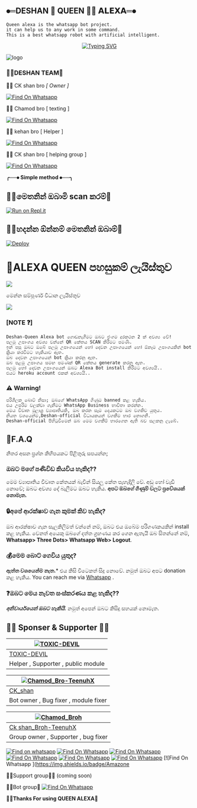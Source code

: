 ##  ⦁═DESHAN 👸 QUEEN 🧜‍♀️ 𝗔𝗟𝗘𝗫𝗔═⦁


    Queen alexa is the whatsapp bot project.
    it can help us to any work in some command.
    This is a best whatsapp robot with artificial intelligent.


<p align="center">
    <a href="https://github.com/sasmithasevidu/Queen-alexa-deshan-official-">
        <img
            src="https://readme-typing-svg.herokuapp.com?size=33&width=1000&lines=Welcome+To+Queen+alexa...+Thank+You+For+Visiting+us...."
            alt="Typing SVG"
        />
    </a>
</p>


![logo](https://telegra.ph/file/d1eb8fabf9e772e419f1c.jpg)




### 🧚‍♀️DESHAN TEAM💫



👨‍💻  CK shan bro *[ Owner ]*

[![Find On Whatsapp ](https://img.shields.io/badge/➤Findon-whatsapp-red.svg)](https://Wa.me/+94786825798)


👨‍💻  Chamod bro [ texting ]

[![Find On Whatsapp ](https://img.shields.io/badge/➤Findon-Whatsapp-blue.svg)](https://Wa.me/+94768446178)

👨‍💻  kehan bro  [ Helper ]

[![Find On Whatsapp ](https://img.shields.io/badge/➤Findon-whatsapp-blue.svg)](https://Wa.me/+94775728379)

👨‍💻 CK shan bro   [  helping group ]

[![Find On Whatsapp ](https://img.shields.io/badge/➤Findon-whatsapp-blue.svg)](https://Wa.me/+94786825798)

**╭──⦁ Simple method ⦁──╮**

## 🧚‍♀️මෙතනින් ඔබාමි scan කරම්💫
[![Run on Repl.it](https://repl.it/badge/github/phaticusthiccy/WhatsAsenaDuplicated)](https://repl.it/@phaticusthiccy/WhatsAsena-QR)


## 🧚‍♀️හදන්න ඕන්නම් මෙතනින් ඔබාම්💫
  
[![Deploy](https://www.herokucdn.com/deploy/button.svg)](https://heroku.com/deploy?template=https://github.com/sasmithasevidu/Queen-alexa-deshan-official-)

# 🚀ALEXA QUEEN පහසුකම් ලැයිස්තුව

<a href="https://gist.github.com/xneon2/ff9aa739e8c1399d05c79db1dab9ee4c">
    <img src="https://img.shields.io/badge/Click%20here-purple&style=plastic">
  
  </a>

මෙන්න සම්පූර්ණ විධාන ලැයිස්තුව

<a href="https://gist.github.com/xneon2/61e9205076afa540fc1d5f7a6f467bd1">
    <img src="https://img.shields.io/badge/Click%20here-purple&style=plastic">

  </a>

### [NOTE ❓]
```
Deshan-Queen Alexa bot ගොඩනැගීමට ඔබට ජංගම දුරකථන 2 ක් අවශ්‍ය වේ!
පලමු උපාංගය අවශ්‍ය වන්නේ QR කේතය SCAN කිරීමට පමණී.
ඉන් පසු ඔබට ඔබේ පලමු උපාංගයෙන් හෝ දෙවන උපාංගයෙන් හෝ ඕනෑම උපාංගයකින් bot ක්‍රියා කරවීමට හැකියාව ඇත.
ඔබ දෙවන උපාංගයෙන් bot ක්‍රියා කරනු ඇත. 
ඔබ පළමු උපාංගය සමඟ පමණක් QR කේතය generate කරනු ඇත.
පලමු හෝ දෙවන උපාංගයෙන් ඔබට Alexa Bot install කිරීමට අවශ්‍යයි..
එයට heroku account එකක් අවශ්‍යයි..
```

### ⚠️ Warning! 
```
පරිශීලක බොට් නිසා; ඔබගේ WhatsApp ගිණුම banned කළ හැකිය.
එය උපරිම වලක්වා ගැනීමට WhatsApp Business භාවිතා කරන්න.
මෙය විවෘත මූලාශ්‍ර ව්‍යාපෘතියකි, ඔබ කරන සෑම දෙයකටම ඔබ වගකිව යුතුය. 
නියත වශයෙන්ම,Deshan-official විධායකයන් වගකීම භාර නොගනී.
Deshan-official පිහිටුවීමෙන් ඔබ මෙම වගකීම් භාරගෙන ඇති බව සලකනු ලැබේ.
```

## 🚀F.A.Q
නිතර අසන ප්‍රශ්න කිහිපයකට පිළිතුරු සපයන්න;

### ඔබට මගේ පණිවිඩ කියවිය හැකිද??
මෙම ව්‍යාපෘතිය විවෘත කේතයක් බැවින් සියලු කේත පැහැදිලි වේ. අඩු හෝ වැඩි නොවේ; ඔබට අවශ්‍ය දේ බැලීමට ඔබට හැකිය. **අපට ඔබගේ ගිණුම් වලට ප්‍රවේශයක් නොමැත.**

### 🔒අපේ ආරක්ෂාව ගැන කුමක් කිව හැකිද?
ඔබ ආරක්ෂාව ගැන සැලකිලිමත් වන්නේ නම්, ඔබට එය ඔබේම පරිගණකයකින් install කළ හැකිය. වෙනත් අයෙකු ඔබගේ දත්ත ග්‍රහණය කර ගෙන ඇතැයි ඔබ සිතන්නේ නම්, **Whatsapp> Three Dots> Whatsapp Web> Logout**.

### 💰මෙම බොට් ගෙවිය යුතුද?
**ඇත්ත වශයෙන්ම නැත.*** එය කිසි විටෙකත් සිදු නොවේ. නමුත් ඔබට අපට donation කළ හැකිය. You can reach me via [Whatsapp](https://wa.me/+94702256963) .

### ❓ඔබට මෙය නැවත සංස්කරණය කළ හැකිද??
***අනිවාර්යයෙන් ඔබට හැකියි.*** නමුත් අපෙන් ඔබට කිසිදු සහයක් නොමැත.



## 👨‍💻 Sponser & Supporter 👨‍💻

 [![TOXIC-DEVIL](https://github.com/TOXIC-DEVIL.png?size=100)](https://github.com/TOXIC-DEVIL) |  
----|
[TOXIC-DEVIL](https://github.com/TOXIC-DEVIL)  |
Helper , Supporter , public module |

[![Chamod_Bro-TeenuhX](https://github.com/En-Cuzier.png?size=100)](https://https://youtu.be/mcEeIspWOpY) |
----|
[CK_shan](https://github.com/TOXIC_DEVIL)  |
Bot owner , Bug fixer , module fixer|


[![Chamod_Broh](https://github.com/tenuh.png?size=100)](https://https://youtu.be/mcEeIspWOpY) |
----|
[Ck shan_Broh-TeenuhX](https://github.com/TOXIC-DEVIL)  |
Group owner , Supporter , bug fixer |



[![Find on whatsapp ](https://img.shields.io/badge/Amazon-Plugins-red.svg)](https://chat.whatsapp.com/JJs2iwfF0VKL3IWrIyAT)
[![Find On Whatsapp ](https://img.shields.io/badge/Amazone-Support01-blue.svg)](https://chat.whatsapp.com/GTgqgMTo7FoJ1GijsX)
[![Find On Whatsapp ](https://img.shields.io/badge/Amazone-Support02-blue.svg)](https://chat.whatsapp.com/K4QouGNrNcm1igDaYiLj)
[![Find On Whatsapp ](https://img.shields.io/badge/Amazone-Support03-blue.svg)](https://chat.whatsapp.com/DSX2aegJpVRG3IBa48)
[![Find On Whatsapp ](https://img.shields.io/badge/Amazome-News01-purple.svg)](https://chat.whatsapp.com/LuLTEKm22fp8gltCmKMo)
[![Find On Whatsapp ](https://img.shields.io/badge/Amazone-News02-purple.svg)](https://chat.whatsapp.com/LVykTrmNEU98AktU0NNq)
[![Find On Whatsapp ](https://img.shields.io/badge/Amazone


🧚‍♀️Support group🧚‍♀️ (coming soon)

🧚‍♀️Bot group💫
[![Find On Whatsapp ](https://img.shields.io/badge/➤Findon-whatsapp-red.svg)](https://chat.whatsapp.com/BRooILzZOIbFbVcOjDRpU5)


 **🧚‍♀️Thanks For using QUEEN ALEXA💫**
